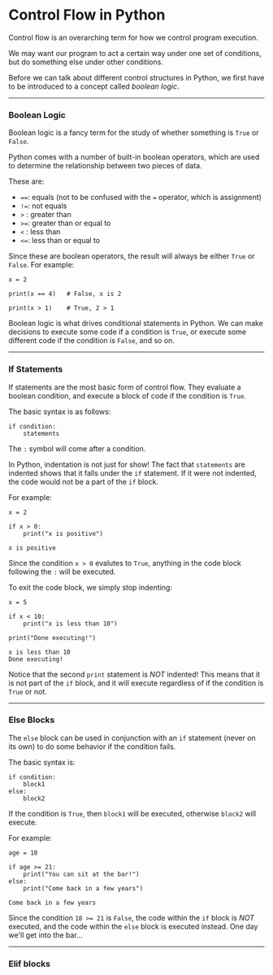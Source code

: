 # Control Flow in Python

Control flow is an overarching term for how we control program execution.

We may want our program to act a certain way under one set of conditions, but do something else under other conditions.

Before we can talk about different control structures in Python, we first have to be introduced to a concept called _boolean logic_.

---

### Boolean Logic

Boolean logic is a fancy term for the study of whether something is ```True``` or ```False```.

Python comes with a number of built-in boolean operators, which are used to determine the relationship between two pieces of data.

These are:

- ```==```: equals (not to be confused with the ```=``` operator, which is assignment)
- ```!=```: not equals
- ```>``` : greater than
- ```>=```: greater than or equal to
- ```<``` : less than
- ```<=```: less than or equal to

Since these are boolean operators, the result will always be either ```True``` or ```False```. For example:

```python3
x = 2

print(x == 4)   # False, x is 2

print(x > 1)    # True, 2 > 1
```

Boolean logic is what drives conditional statements in Python. We can make decisions to execute some code if a condition is ```True```, or execute some different code if the condition is ```False```, and so on.

---

### If Statements

If statements are the most basic form of control flow. They evaluate a boolean condition, and execute a block of code if the condition is ```True```.

The basic syntax is as follows:

```python3
if condition:
    statements
```

The ```:``` symbol will come after a condition.

In Python, indentation is not just for show! The fact that ```statements``` are indented shows that it falls under the ```if``` statement. If it were not indented, the code would not be a part of the ```if``` block.

For example:

```python3
x = 2

if x > 0:
    print("x is positive")
```
```
x is positive
```

Since the condition ```x > 0``` evalutes to ```True```, anything in the code block following the ```:``` will be executed.

To exit the code block, we simply stop indenting:

```python3
x = 5

if x < 10:
    print("x is less than 10")

print("Done executing!")
```
```
x is less than 10
Done executing!
```

Notice that the second ```print``` statement is _NOT_ indented! This means that it is not part of the ```if``` block, and it will execute regardless of if the condition is ```True``` or not.

---

### Else Blocks

The ```else``` block can be used in conjunction with an ```if``` statement (never on its own) to do some behavior if the condition fails.

The basic syntax is:

```python3
if condition:
    block1
else:
    block2
```

If the condition is ```True```, then ```block1``` will be executed, otherwise ```block2``` will execute.

For example:

```python3
age = 18

if age >= 21:
    print("You can sit at the bar!")
else:
    print("Come back in a few years")
```
```
Come back in a few years
```

Since the condition ```18 >= 21``` is ```False```, the code within the ```if``` block is _NOT_ executed, and the code within the ```else``` block is executed instead. One day we'll get into the bar...

---

### Elif blocks
